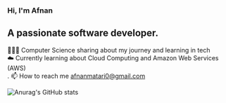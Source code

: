 ### Hi, I'm Afnan

## A passionate software developer.<br/>
👩🏻‍💻 Computer Science sharing about my journey and learning in tech<br/>
☁️ Currently learning about Cloud Computing and Amazon Web Services (AWS)<br/>.
📫 How to reach me afnanmatari0@gmail.com

![Anurag's GitHub stats](https://github-readme-stats.vercel.app/api?username=Afnan112&show=reviews,discussions_started,discussions_answered,prs_merged,prs_merged_percentage)
<!---
Afnan112/Afnan112 is a ✨ special ✨ repository because its `README.md` (this file) appears on your GitHub profile.
You can click the Preview link to take a look at your changes.
--->
